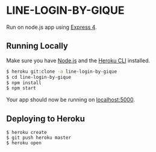 # LINE-LOGIN-BY-GIQUE
Run on node.js app using [Express 4](http://expressjs.com/).

## Running Locally
Make sure you have [Node.js](http://nodejs.org/) and the [Heroku CLI](https://cli.heroku.com/) installed.

```sh
$ heroku git:clone -a line-login-by-gique
$ cd line-login-by-gique
$ npm install
$ npm start
```

Your app should now be running on [localhost:5000](http://localhost:5000/).

## Deploying to Heroku

```
$ heroku create
$ git push heroku master
$ heroku open
```
